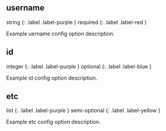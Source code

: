 ## username

string {: .label .label-purple } required {: .label .label-red }

Example uername config option description. 

## id

integer {: .label .label-purple } optional {: .label .label-blue }

Example id config option description. 

## etc

list {: .label .label-purple } semi-optional {: .label .label-yellow }

Example etc config option description. 
